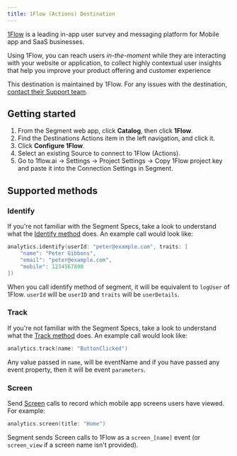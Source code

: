 ```yaml
---
title: 1Flow (Actions) Destination
---
```


[1Flow](https://1flow.ai/?utm_source=segmentio&utm_medium=docs&utm_campaign=partners) is a leading in-app user survey and messaging platform for Mobile app and SaaS businesses.

Using 1Flow, you can reach users _in-the-moment_ while they are interacting with your website or application, to collect highly contextual user insights that help you improve your product offering and customer experience

This destination is maintained by 1Flow. For any issues with the destination, [contact their Support team](mailto:support@1flow.app).

## Getting started

1. From the Segment web app, click **Catalog**, then click **1Flow**.
2. Find the Destinations Actions item in the left navigation, and click it.
3. Click **Configure 1Flow**.
4. Select an existing Source to connect to 1Flow (Actions).
5. Go to 1flow.ai -> Settings -> Project Settings -> Copy 1Flow project key and paste it into the Connection Settings in Segment.


## Supported methods

### Identify
If you're not familiar with the Segment Specs, take a look to understand what the [Identify method](/docs/connections/spec/identify/) does. An example call would look like:

```swift
analytics.identify(userId: "peter@example.com", traits: [
    "name": "Peter Gibbons",
    "email": "peter@example.com",
    "mobile": 1234567890
])
```
When you call identify method of segment, it will be equivalent to `logUser` of 1Flow. `userId` will be `userID` and `traits` will be `userDetails`.

### Track
If you're not familiar with the Segment Specs, take a look to understand what the [Track method](/docs/connections/spec/track/) does. An example call would look like:

```swift
analytics.track(name: "ButtonClicked")
```
Any value passed in `name`, will be eventName and if you have passed any event property, then it will be event `parameters`.

### Screen

Send [Screen](/docs/connections/spec/screen) calls to record which mobile app screens users have viewed. For example:

```swift
analytics.screen(title: "Home")
```

Segment sends Screen calls to 1Flow as a `screen_[name]` event (or `screen_view` if a screen name isn't provided).
